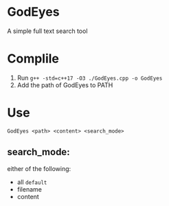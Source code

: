 # GodEyes
A simple full text search tool

# Complile
1. Run `g++ -std=c++17 -O3 ./GodEyes.cpp -o GodEyes`
2. Add the path of GodEyes to PATH 
# Use
`GodEyes <path> <content> <search_mode>`
## search_mode:
either of the following:
* all `default`
* filename
* content
